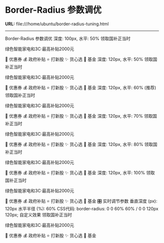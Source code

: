 # Border-Radius 参数调优

**URL:** file:///home/ubuntu/border-radius-tuning.html

---

Border-Radius 参数调优
深度: 100px, 水平: 50%
领取国补正当时

绿色智能家电和3C·最高补贴2000元

🎁
优惠券
💰
政府补贴
⭐
打新股
✨
货心选
💎
基金
深度: 120px, 水平: 50%
领取国补正当时

绿色智能家电和3C·最高补贴2000元

🎁
优惠券
💰
政府补贴
⭐
打新股
✨
货心选
💎
基金
深度: 120px, 水平: 60% (推荐)
领取国补正当时

绿色智能家电和3C·最高补贴2000元

🎁
优惠券
💰
政府补贴
⭐
打新股
✨
货心选
💎
基金
深度: 120px, 水平: 70%
领取国补正当时

绿色智能家电和3C·最高补贴2000元

🎁
优惠券
💰
政府补贴
⭐
打新股
✨
货心选
💎
基金
深度: 120px, 水平: 80%
领取国补正当时

绿色智能家电和3C·最高补贴2000元

🎁
优惠券
💰
政府补贴
⭐
打新股
✨
货心选
💎
基金
深度: 120px, 水平: 100%
领取国补正当时

绿色智能家电和3C·最高补贴2000元

🎁
优惠券
💰
政府补贴
⭐
打新股
✨
货心选
💎
基金
🎛️ 实时调节参数
垂直深度 (px):
120px
水平半径 (%):
60%
CSS代码:
border-radius: 0 0 60% 60% / 0 0 120px 120px;
自定义效果
领取国补正当时

绿色智能家电和3C·最高补贴2000元

🎁
优惠券
💰
政府补贴
⭐
打新股
✨
货心选
💎
基金